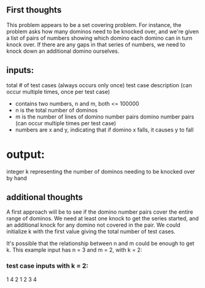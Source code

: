 ## First thoughts
This problem appears to be a set covering problem. For instance, the problem asks how many dominos need to be knocked over, and we're given a list of pairs of numbers showing which domino each domino can in turn knock over. If there are any gaps in that series of numbers, we need to knock down an additional domino ourselves.

## inputs:
total # of test cases (always occurs only once)
test case description (can occur multiple times, once per test case)
  - contains two numbers, n and m, both <= 100000
  - n is the total number of dominos
  - m is the number of lines of domino number pairs
domino number pairs (can occur multiple times per test case)
  - numbers are x and y, indicating that if domino x falls, it causes y to fall

# output:
integer k representing the number of dominos needing to be knocked over by hand

## additional thoughts
A first approach will be to see if the domino number pairs cover the entire range of dominos. We need at least one knock to get the series started, and an additional knock for any domino not covered in the pair. We could initialize k with the first value giving the total number of test cases.

It's possible that the relationship between n and m could be enough to get k. This example input has n = 3 and m = 2, with k = 2:
### test case inputs with k = 2:
1
4 2
1 2
3 4
